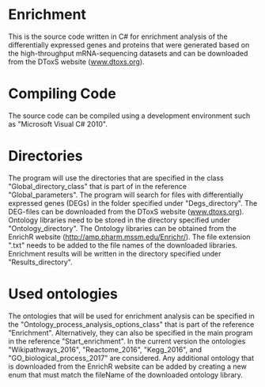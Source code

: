 # Enrichment
This is the source code written in C# for enrichment analysis of the differentially expressed genes and proteins that were generated based on the high-throughput mRNA-sequencing datasets and can be downloaded from the DToxS website (www.dtoxs.org).

# Compiling Code
The source code can be compiled using a development environment such as "Microsoft Visual C# 2010".

# Directories
The program will use the directories that are specified in the class "Global_directory_class" that is part of in the reference "Global_parameters". The program will search for files with differentially expressed genes (DEGs) in the folder specified under "Degs_directory". The DEG-files can be downloaded from the DToxS website (www.dtoxs.org). Ontology libraries need to be stored in the directory specified under "Ontology_directory". The Ontology libraries can be obtained from the EnrichR website (http://amp.pharm.mssm.edu/Enrichr/). The file extension ".txt" needs to be added to the file names of the downloaded libraries. Enrichment results will be written in the directory specified under "Results_directory".

# Used ontologies
The ontologies that will be used for enrichment analysis can be specified in the "Ontology_process_analysis_options_class" that is part of the reference "Enrichment". Alternatively, they can also be specified in the main program in the reference "Start_enrichment". In the current version the ontologies "Wikipathways_2016", "Reactome_2016", "Kegg_2016", and "GO_biological_process_2017" are considered. Any additional ontology that is downloaded from the EnrichR website can be added by creating a new enum that must match the fileName of the downloaded ontology library.
